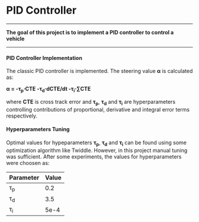 # **PID Controller**

---

**The goal of this project is to implement a PID controller to control a vehicle**

---

#### PID Controller Implementation

The classic PID controller is implemented. The steering value **&alpha;** is calculated as:

**&alpha; = -&tau;<sub>p</sub>&sdot;CTE -&tau;<sub>d</sub>&sdot;dCTE/dt -&tau;<sub>i</sub>&sdot;&sum;CTE**

where **CTE** is cross track error and **&tau;<sub>p</sub>**, **&tau;<sub>d</sub>** and **&tau;<sub>i</sub>** are hyperparameters controlling contributions of proportional, derivative and integral error terms respectively.

#### Hyperparameters Tuning

Optimal values for hypeparameters **&tau;<sub>p</sub>**, **&tau;<sub>d</sub>** and **&tau;<sub>i</sub>** can be found using some optimization algorithm like Twiddle. However, in this project manual tuning was sufficient. After some experiments, the values for hyperparameters were choosen as:

| Parameter             |     Value	    | 
|:----------------------|:--------------| 
| &tau;<sub>p</sub>  		| 0.2   				| 
| &tau;<sub>d</sub>  		| 3.5   				| 
| &tau;<sub>i</sub>  		| 5e-4  				|
